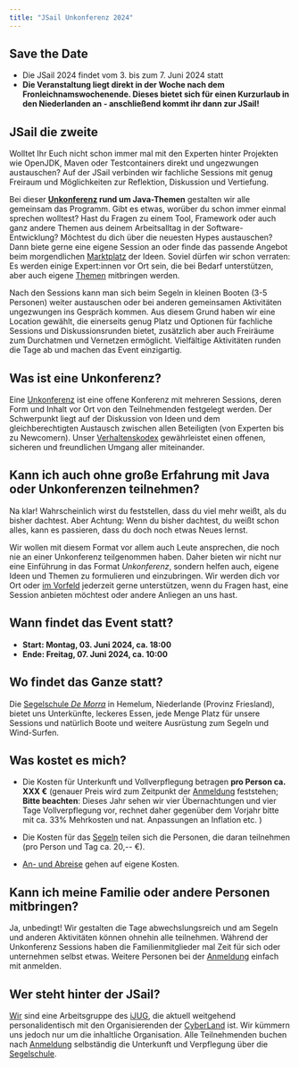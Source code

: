 ```yaml
---
title: "JSail Unkonferenz 2024"
---
```


## Save the Date

* Die JSail 2024 findet vom 3. bis zum 7. Juni 2024 statt
* **Die Veranstaltung liegt direkt in der Woche nach dem Fronleichnamswochenende. Dieses bietet sich für einen Kurzurlaub in den Niederlanden an - anschließend kommt ihr dann zur JSail!**

## JSail die zweite

Wolltet Ihr Euch nicht schon immer mal mit den Experten hinter Projekten wie OpenJDK, Maven oder Testcontainers direkt und ungezwungen austauschen?
Auf der JSail verbinden wir fachliche Sessions mit genug Freiraum und Möglichkeiten zur Reflektion, Diskussion und Vertiefung.

[//]: # (TODO hier Bild mit Lernenden ...)

Bei dieser **[Unkonferenz](unkonferenz/) rund um Java-Themen** gestalten wir alle gemeinsam das Programm.
Gibt es etwas, worüber du schon immer einmal sprechen wolltest?
Hast du Fragen zu einem Tool, Framework oder auch ganz andere Themen aus deinem Arbeitsalltag in der Software-Entwicklung?
Möchtest du dich über die neuesten Hypes austauschen?
Dann biete gerne eine eigene Session an oder finde das passende Angebot beim morgendlichen [Marktplatz](unkonferenz/#marktplatz-der-ideen-und-themen) der Ideen.
Soviel dürfen wir schon verraten: Es werden einige Expert:innen vor Ort sein, die bei Bedarf unterstützen, aber auch eigene [Themen](programm/#Highlights) mitbringen werden.

Nach den Sessions kann man sich beim Segeln in kleinen Booten (3-5 Personen) weiter austauschen oder bei anderen gemeinsamen Aktivitäten ungezwungen ins Gespräch kommen.
Aus diesem Grund haben wir eine Location gewählt, die einerseits genug Platz und Optionen für fachliche Sessions und Diskussionsrunden bietet, zusätzlich aber auch Freiräume zum Durchatmen und Vernetzen ermöglicht.
Vielfältige Aktivitäten runden die Tage ab und machen das Event einzigartig.

[//]: # (TODO hier Bild vom Segeln)

## Was ist eine Unkonferenz?

Eine [Unkonferenz](unkonferenz/) ist eine offene Konferenz mit mehreren Sessions, deren Form und Inhalt vor Ort von den Teilnehmenden festgelegt werden.
Der Schwerpunkt liegt auf der Diskussion von Ideen und dem gleichberechtigten Austausch zwischen allen Beteiligten (von Experten bis zu Newcomern).
Unser [Verhaltenskodex](verhaltenskodex/) gewährleistet einen offenen, sicheren und freundlichen Umgang aller miteinander.

## Kann ich auch ohne große Erfahrung mit Java oder Unkonferenzen teilnehmen?

Na klar! Wahrscheinlich wirst du feststellen, dass du viel mehr weißt, als du bisher dachtest.
Aber Achtung: Wenn du bisher dachtest, du weißt schon alles, kann es passieren, dass du doch noch etwas Neues lernst.

Wir wollen mit diesem Format vor allem auch Leute ansprechen, die noch nie an einer Unkonferenz teilgenommen haben.
Daher bieten wir nicht nur eine Einführung in das Format _Unkonferenz_, sondern helfen auch, eigene Ideen und Themen zu formulieren und einzubringen.
Wir werden dich vor Ort oder [im Vorfeld](kontakt/) jederzeit gerne unterstützen, wenn du Fragen hast, eine Session anbieten möchtest oder andere Anliegen an uns hast.

## Wann findet das Event statt?

* **Start: Montag, 03. Juni 2024, ca. 18:00**
* **Ende: Freitag, 07. Juni 2024, ca. 10:00**

## Wo findet das Ganze statt?

Die [Segelschule _De Morra_](location/) in Hemelum, Niederlande (Provinz Friesland), bietet uns Unterkünfte, leckeres Essen, jede Menge Platz für unsere Sessions und natürlich Boote und weitere Ausrüstung zum Segeln und Wind-Surfen.

## Was kostet es mich?

* Die Kosten für Unterkunft und Vollverpflegung betragen **pro Person ca. XXX €** (genauer Preis wird zum Zeitpunkt der [Anmeldung](anmeldung/) feststehen; **Bitte beachten**: Dieses Jahr sehen wir vier Übernachtungen und vier Tage Vollverpflegung vor, rechnet daher gegenüber dem Vorjahr bitte mit ca. 33% Mehrkosten und nat. Anpassungen an Inflation etc. )

* Die Kosten für das [Segeln](segeln/) teilen sich die Personen, die daran teilnehmen (pro Person und Tag ca. 20,-- €).
* [An- und Abreise](an+abreise/) gehen auf eigene Kosten.

## Kann ich meine Familie oder andere Personen mitbringen?

Ja, unbedingt! 
Wir gestalten die Tage abwechslungsreich und am Segeln und anderen Aktivitäten können ohnehin alle teilnehmen.
Während der Unkonferenz Sessions haben die Familienmitglieder mal Zeit für sich oder unternehmen selbst etwas.
Weitere Personen bei der [Anmeldung](anmeldung/#familie--partnerinnen) einfach mit anmelden.

## Wer steht hinter der JSail?

[Wir](kontakt/#organisierende) sind eine Arbeitsgruppe des [iJUG](https://ijug.eu), die aktuell weitgehend personalidentisch mit den Organisierenden der [CyberLand](https://cyberland.ijug.eu) ist.
Wir kümmern uns jedoch nur um die inhaltliche Organisation.
Alle Teilnehmenden buchen nach [Anmeldung](anmeldung/) selbständig die Unterkunft und Verpflegung über die [Segelschule](location/).
